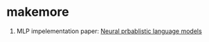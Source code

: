 # makemore

1. MLP impelementation paper: [Neural prbablistic language models](https://www.jmlr.org/papers/volume3/bengio03a/bengio03a.pdf)